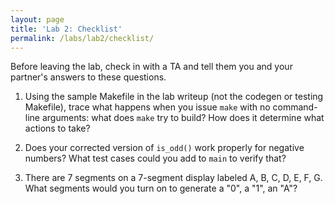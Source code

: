 ```yaml
---
layout: page
title: 'Lab 2: Checklist'
permalink: /labs/lab2/checklist/
---
```


Before leaving the lab, check in with a TA and tell them you and your
partner's answers to these questions.

1. Using the sample Makefile in the lab writeup (not the codegen or
   testing Makefile), trace what happens when you issue `make` with no
   command-line arguments: what does `make` try to build? How does it
   determine what actions to take?

2. Does your corrected version of `is_odd()` work properly for negative numbers? What test cases
	could you add to `main` to verify that?

3. There are 7 segments on a 7-segment display
   labeled A, B, C, D, E, F, G.
   What segments would you turn on
   to generate a "0", a "1", an "A"?
